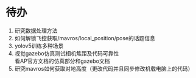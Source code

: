 # 待办

1. 研究数据处理方法
3. 如何解锁飞控获取/mavros/local_position/pose的话题信息
3. yolov5训练多种场景
4. 视觉gazebo仿真测试相机焦距及代码可靠性  
看AP官方文档的仿真部分和gazebo文档
5. 研究mavros如何获取对地高度（更改代码并且同步修改机载电脑上的代码）
